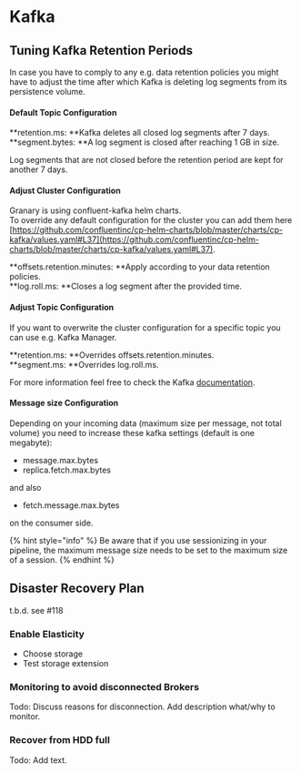 # Kafka

## Tuning Kafka Retention Periods

In case you have to comply to any e.g. data retention policies you might have to adjust the time after which Kafka is deleting log segments from its persistence volume.

#### Default Topic Configuration

**retention.ms: **Kafka deletes all closed log segments after 7 days.\
**segment.bytes: **A log segment is closed after reaching 1 GB in size.

Log segments that are not closed before the retention period are kept for another 7 days.

#### Adjust **Cluster** Configuration

Granary is using confluent-kafka helm charts. \
To override any default configuration for the cluster you can add them here [https://github.com/confluentinc/cp-helm-charts/blob/master/charts/cp-kafka/values.yaml#L37](https://github.com/confluentinc/cp-helm-charts/blob/master/charts/cp-kafka/values.yaml#L37).

**offsets.retention.minutes: **Apply according to your data retention policies.\
**log.roll.ms: **Closes a log segment after the provided time.

#### Adjust Topic Configuration

If you want to overwrite the cluster configuration for a specific topic you can use e.g. Kafka Manager.

**retention.ms: **Overrides offsets.retention.minutes.\
**segment.ms: **Overrides log.roll.ms.

For more information feel free to check the Kafka [documentation](https://kafka.apache.org/documentation/).

#### Message size Configuration

Depending on your incoming data (maximum size per message, not total volume) you need to increase these kafka settings (default is one megabyte):

* message.max.bytes
* replica.fetch.max.bytes

and also

* fetch.message.max.bytes

on the consumer side.

{% hint style="info" %}
Be aware that if you use sessionizing in your pipeline, the maximum message size needs to be set to the maximum size of a session.
{% endhint %}

## Disaster Recovery Plan

t.b.d. see #118

### Enable Elasticity

* Choose storage
* Test storage extension

### Monitoring to avoid disconnected Brokers

Todo: Discuss reasons for disconnection. Add description what/why to monitor.

### Recover from HDD full

Todo: Add text.

